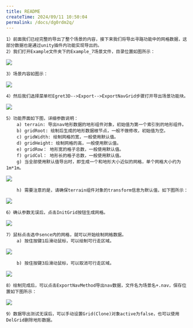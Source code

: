 ```yaml
---
title: README
createTime: 2024/09/11 10:50:04
permalink: /docs/dg0rdm2q/
---
```


	1）前面我们已经完整的导出了整个场景的内容，接下来我们将导出寻路功能中的网格数据，这部分数据也是通过unity插件内功能实现导出的。
	2）我们打开Example文件夹下的Example_7场景文件，目录位置如图所示：

![](Img_1.png)

	3）场景内容如图示：

![](Img_2.png)

	4）然后我们选择菜单栏Egret3D-->Export-->ExportNavGrid步骤打开导出场景功能块。

![](Img_3.png)

	5）功能界面如下图，详细参数说明：
		a) terrain: 导出nav地形数据的地形组件对象，初始值为第一个索引到的地形组件。
		b) gridRoot: 绘制后生成的地形数据根节点，一般不做修改，初始值为空。
		c) gridWidth: 绘制网格的宽，一般使用默认值。
		d) gridHeight: 绘制网格的高，一般使用默认值。
		e) gridRow： 地形宽的格子总数，一般使用默认值。
		f) gridCol： 地形长的格子总数，一般使用默认值。
		g) 当全部使用默认值导出时，即生成一个和地形大小近似的网格，单个网格大小约为1m*1m。

![](Img_4.png)

		h) 需要注意的是，请确保terrain组件对象的transform信息为默认值，如下图所示：

![](Img_5.png)

	6）确认参数无误后，点击InitGrid按钮生成网格。

![](Img_6.png)

	7）鼠标点击选中sence内的网格，就可以开始绘制网格数据。
		a) 按住按键1后滑动鼠标，可以绘制可行走区域。

![](Img_7.gif)

		b) 按住按键3后滑动鼠标，可以取消可行走区域。

![](Img_8.gif)

	8）绘制完成后，可以点击ExportNavMethod导出nav数据，文件名为场景名+.nav，保存位置如下图所示：

![](Img_9.png)

	9）数据导出测试无误后，可以手动设置Grid(Clone)对象active为false，也可以使用DelGrid删除地形数据。
